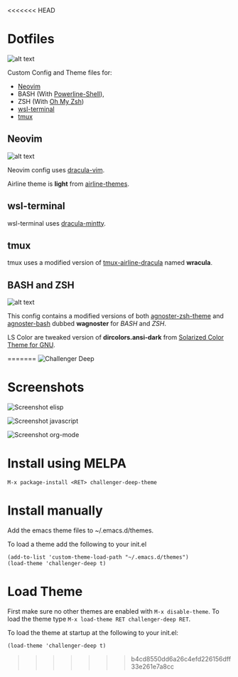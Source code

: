 <<<<<<< HEAD
# Dotfiles

![alt text][screenshot1]

Custom Config and Theme files for:
- [Neovim](https://github.com/neovim/neovim)
- BASH (With [Powerline-Shell](https://github.com/banga/powerline-shell)),
- ZSH (With [Oh My Zsh](https://github.com/robbyrussell/oh-my-zsh))
- [wsl-terminal](https://github.com/goreliu/wsl-terminal)
- [tmux](https://github.com/tmux/tmux)

## Neovim

![alt text][screenshot2]

Neovim config uses [dracula-vim](https://github.com/dracula/vim).

Airline theme is **light** from [airline-themes](https://github.com/vim-airline/vim-airline-themes).

## wsl-terminal

wsl-terminal uses [dracula-mintty](https://github.com/dracula/mintty).

## tmux
tmux uses a modified version of [tmux-airline-dracula](https://github.com/sei40kr/tmux-airline-dracula) named **wracula**.

## BASH and ZSH

![alt text][screenshot3]

This config contains a modified versions of both [agnoster-zsh-theme](https://github.com/agnoster/agnoster-zsh-theme) and [agnoster-bash](https://gist.github.com/kruton/8345450) dubbed **wagnoster** for *BASH* and *ZSH*.

LS Color are tweaked version of **dircolors.ansi-dark** from [Solarized Color Theme for GNU](https://github.com/seebi/dircolors-solarized).

[screenshot1]: https://i.imgur.com/35PbDfi.png "Dotfiles"
[screenshot2]: https://i.imgur.com/XUmhvmd.png "Dotfiles"
[screenshot3]: https://i.imgur.com/feNNd4O.png "Dotfiles"

=======
![Challenger Deep](https://s17.postimg.org/8b54c0ia7/challenger-deep.png)

# Screenshots #

![Screenshot elisp](https://s26.postimg.org/5kj8xaxh5/challenger-deep2.png)

![Screenshot javascript](https://s26.postimg.org/oockdnabd/challenger-deep1.png)

![Screenshot org-mode](https://s26.postimg.org/saidqagop/challenger-deep3.png)

# Install using MELPA #
```
M-x package-install <RET> challenger-deep-theme
```

# Install manually #
Add the emacs theme files to ~/.emacs.d/themes.

To load a theme add the following to your init.el

```
(add-to-list 'custom-theme-load-path "~/.emacs.d/themes")
(load-theme 'challenger-deep t)
```

# Load Theme #
First make sure no other themes are enabled with `M-x disable-theme`.
To load the theme type `M-x load-theme RET challenger-deep RET`.

To load the theme at startup at the following to your init.el: 
```
(load-theme 'challenger-deep t)
```
>>>>>>> b4cd8550dd6a26c4efd226156dff33e261e7a8cc
